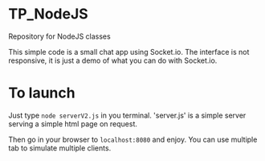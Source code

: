 # TP_NodeJS
Repository for NodeJS classes

This simple code is a small chat app using Socket.io.
The interface is not responsive, it is just a demo of what you can do with Socket.io.

# To launch 
Just type `node serverV2.js` in you terminal. 'server.js' is a simple server serving a simple html page on request.

Then go in your browser to `localhost:8080` and enjoy. You can use multiple tab to simulate multiple clients.
